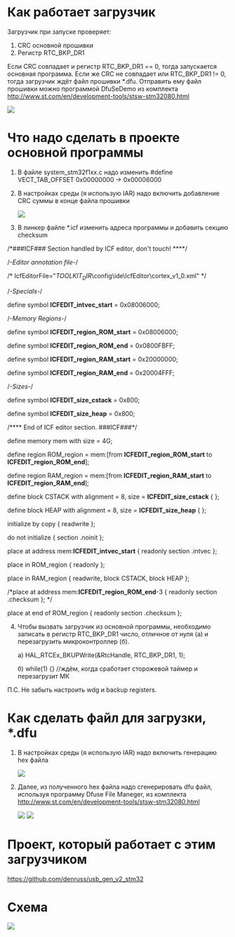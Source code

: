 ﻿# Как работает загрузчик
Загрузчик при запуске проверяет:
1) CRC основной прошивки
2) Регистр RTC_BKP_DR1 

Если CRC совпадает и регистр RTC_BKP_DR1 == 0, тогда запускается основная программа.
Если же CRC не совпадает или RTC_BKP_DR1 != 0, тогда загрузчик ждёт файл прошивки *.dfu. 
Отправить ему файл прошивки можно программой DfuSeDemo из комплекта http://www.st.com/en/development-tools/stsw-stm32080.html 

![](https://habrastorage.org/web/6ab/74e/d1a/6ab74ed1a07c4cc5a98cbf6c307f8ba7.png)


# Что надо сделать в проекте основной программы
1) В файле system_stm32f1xx.с надо изменить #define VECT_TAB_OFFSET  0x00000000  -> 0x00006000 
2) В настройках среды (я использую IAR) надо включить добавление CRC суммы в конце файла прошивки

    ![](https://habrastorage.org/web/0d2/dc8/4c4/0d2dc84c47d34f648de50c353188e425.png)
    
3) В линкер файле *.icf изменить адреса программы и добавить секцию checksum

/*###ICF### Section handled by ICF editor, don't touch! ****/

/*-Editor annotation file-*/

/* IcfEditorFile="$TOOLKIT_DIR$\config\ide\IcfEditor\cortex_v1_0.xml" */

/*-Specials-*/

define symbol __ICFEDIT_intvec_start__ = 0x08006000;

/*-Memory Regions-*/

define symbol __ICFEDIT_region_ROM_start__ = 0x08006000;

define symbol __ICFEDIT_region_ROM_end__   = 0x0800FBFF;

define symbol __ICFEDIT_region_RAM_start__ = 0x20000000;

define symbol __ICFEDIT_region_RAM_end__   = 0x20004FFF;

/*-Sizes-*/

define symbol __ICFEDIT_size_cstack__ = 0x800;

define symbol __ICFEDIT_size_heap__   = 0x800;

/**** End of ICF editor section. ###ICF###*/

define memory mem with size = 4G;

define region ROM_region   = mem:[from __ICFEDIT_region_ROM_start__   to __ICFEDIT_region_ROM_end__];

define region RAM_region   = mem:[from __ICFEDIT_region_RAM_start__   to __ICFEDIT_region_RAM_end__];

define block CSTACK    with alignment = 8, size = __ICFEDIT_size_cstack__   { };

define block HEAP      with alignment = 8, size = __ICFEDIT_size_heap__     { };

initialize by copy { readwrite };

do not initialize  { section .noinit };

place at address mem:__ICFEDIT_intvec_start__ { readonly section .intvec };

place in ROM_region   { readonly };

place in RAM_region   { readwrite,
                        block CSTACK, block HEAP };

/*place at address mem:__ICFEDIT_region_ROM_end__-3 { readonly section .checksum }; */

place at end of ROM_region { readonly section .checksum };

4) Чтобы вызвать загрузчик из основной программы, необходимо записать в регистр RTC_BKP_DR1 число, отличное от нуля (а) и перезагрузить микроконтроллер (б).
   
	 а) HAL_RTCEx_BKUPWrite(&RtcHandle, RTC_BKP_DR1, 1);

	 б) while(1) {} //ждём, когда сработает сторожевой таймер и перезагрузит МК

П.С. Не забыть настроить wdg и backup registers.    

# Как сделать файл для загрузки, *.dfu

1) В настройках среды (я использую IAR) надо включить генерацию hex файла

    ![](https://habrastorage.org/web/084/588/3fd/0845883fdcde43a7be89ce06801ffab8.png)

2) Далее, из полученного hex файла надо сгенерировать dfu файл, используя программу Dfuse File Maneger, из комплекта http://www.st.com/en/development-tools/stsw-stm32080.html 

    ![](https://habrastorage.org/web/da1/cc7/a97/da1cc7a978564d878d5f7cb716b10d91.png)
    ![](https://habrastorage.org/web/fcc/d9d/42b/fccd9d42b5fa47649b73e35f4b1826b5.png)

# Проект, который работает с этим загрузчиком
https://github.com/denruss/usb_gen_v2_stm32

# Схема
![](https://habrastorage.org/web/587/eab/d37/587eabd37f124b5c96ad89d1d5a8cbc1.png)
